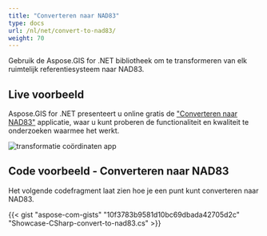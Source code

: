 ```yaml
---
title: "Converteren naar NAD83"
type: docs
url: /nl/net/convert-to-nad83/
weight: 70
---
```


Gebruik de Aspose.GIS for .NET bibliotheek om te transformeren van elk ruimtelijk referentiesysteem naar NAD83.

## **Live voorbeeld**

Aspose.GIS for .NET presenteert u online gratis de ["Converteren naar NAD83"](https://products.aspose.app/gis/transformation/convert-to-nad83) applicatie, waar u kunt proberen de functionaliteit en kwaliteit te onderzoeken waarmee het werkt.

![transformatie coördinaten app](transform-coordinates.png)

## **Code voorbeeld - Converteren naar NAD83**

Het volgende codefragment laat zien hoe je een punt kunt converteren naar NAD83.

{{< gist "aspose-com-gists" "10f3783b9581d10bc69dbada42705d2c" "Showcase-CSharp-convert-to-nad83.cs" >}}

